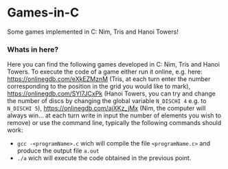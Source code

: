 # Games-in-C
Some games implemented in C: Nim, Tris and Hanoi Towers!

### Whats in here?
Here you can find the following games developed in C: Nim, Tris and Hanoi Towers. To execute the code of a game either run it online, e.g. here: https://onlinegdb.com/eXkEZMznM (Tris, at each turn enter the number corresponding to the position in the grid you would like to mark), https://onlinegdb.com/SYl7JCxPk (Hanoi Towers, you can try and change the number of discs by changing the global variable `N_DISCHI 4` e.g. to `N_DISCHI 5`),  https://onlinegdb.com/ajXKz_jMx (Nim, the computer will always win... at each turn write in input the number of elements you wish to remove) or use the command line, typically the following commands should work:
- `gcc -<programName>.c` wich will compile the file `<programName.c>` and produce the output file `a.out`
- `./a` wich will execute the code obtained in the previous point.
